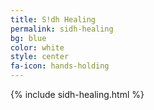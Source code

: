 ```yaml
---
title: S!dh Healing
permalink: sidh-healing
bg: blue
color: white
style: center
fa-icon: hands-holding
---
```


{% include sidh-healing.html %}
 

